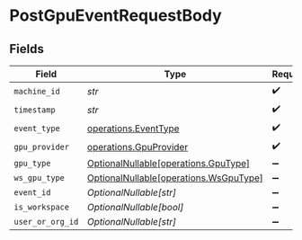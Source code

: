 # PostGpuEventRequestBody


## Fields

| Field                                                                          | Type                                                                           | Required                                                                       | Description                                                                    |
| ------------------------------------------------------------------------------ | ------------------------------------------------------------------------------ | ------------------------------------------------------------------------------ | ------------------------------------------------------------------------------ |
| `machine_id`                                                                   | *str*                                                                          | :heavy_check_mark:                                                             | N/A                                                                            |
| `timestamp`                                                                    | *str*                                                                          | :heavy_check_mark:                                                             | N/A                                                                            |
| `event_type`                                                                   | [operations.EventType](../../models/operations/eventtype.md)                   | :heavy_check_mark:                                                             | N/A                                                                            |
| `gpu_provider`                                                                 | [operations.GpuProvider](../../models/operations/gpuprovider.md)               | :heavy_check_mark:                                                             | N/A                                                                            |
| `gpu_type`                                                                     | [OptionalNullable[operations.GpuType]](../../models/operations/gputype.md)     | :heavy_minus_sign:                                                             | N/A                                                                            |
| `ws_gpu_type`                                                                  | [OptionalNullable[operations.WsGpuType]](../../models/operations/wsgputype.md) | :heavy_minus_sign:                                                             | N/A                                                                            |
| `event_id`                                                                     | *OptionalNullable[str]*                                                        | :heavy_minus_sign:                                                             | N/A                                                                            |
| `is_workspace`                                                                 | *OptionalNullable[bool]*                                                       | :heavy_minus_sign:                                                             | N/A                                                                            |
| `user_or_org_id`                                                               | *OptionalNullable[str]*                                                        | :heavy_minus_sign:                                                             | N/A                                                                            |